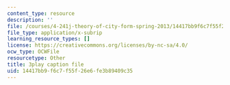 ```yaml
---
content_type: resource
description: ''
file: /courses/4-241j-theory-of-city-form-spring-2013/14417bb9f6c7f55f26e6fe3b89409c35_X1F6a1FWirM.srt
file_type: application/x-subrip
learning_resource_types: []
license: https://creativecommons.org/licenses/by-nc-sa/4.0/
ocw_type: OCWFile
resourcetype: Other
title: 3play caption file
uid: 14417bb9-f6c7-f55f-26e6-fe3b89409c35
---
```

